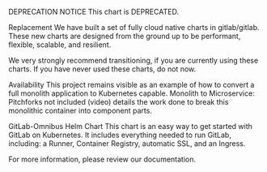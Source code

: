 DEPRECATION NOTICE
This chart is DEPRECATED.

Replacement
We have built a set of fully cloud native charts in gitlab/gitlab. These new charts are designed from the ground up to be performant, flexible, scalable, and resilient.

We very strongly recommend transitioning, if you are currently using these charts. If you have never used these charts, do not now.

Availability
This project remains visible as an example of how to convert a full monolith application to Kubernetes capable. Monolith to Microservice: Pitchforks not included (video) details the work done to break this monolithic container into component parts.

GitLab-Omnibus Helm Chart
This chart is an easy way to get started with GitLab on Kubernetes. It includes everything needed to run GitLab, including: a Runner, Container Registry, automatic SSL, and an Ingress.

For more information, please review our documentation.
